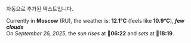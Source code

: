 
자동으로 추가된 텍스트입니다.

<!--START_SECTION:weather:moscow-->
Currently in **Moscow** (RU), the weather is: **12.1°C** (feels like **10.9°C**), ***few clouds***<br/>
On *September 26, 2025*, the *sun rises* at 🌅**06:22** and *sets* at 🌇**18:19**.
<!--END_SECTION:weather-->
